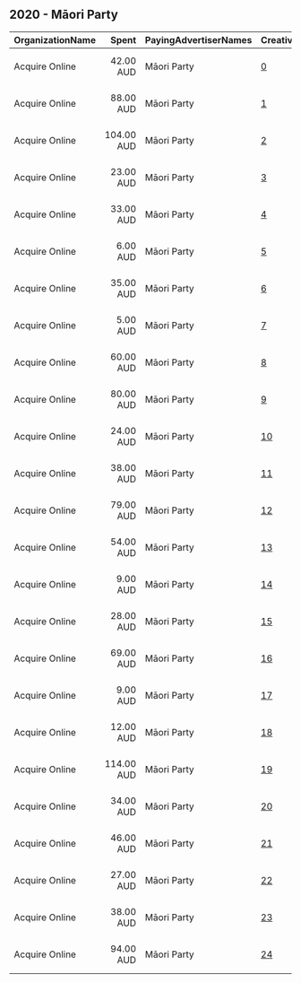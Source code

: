 ## 2020 - Māori Party 
|OrganizationName|Spent|PayingAdvertiserNames|CreativeUrls|Impressions|Genders|AgeBrackets|CountryCodes|BillingAddresses|CandidateBallotInformation|
|:---|---:|:---|:---|---:|:---|:---|:---|:---|:---|
|Acquire Online|42.00 AUD|Māori Party|[0](https://www.snap.com/political-ads/asset/6d1fb15c77f7b630d3ab6f6b0e76af554488650a777298b0cb8e6cb9f354a9f5?mediaType=mp4)|24,154|FEMALE|16-30|new zealand|"196, Great North Road, Grey Lynn,Auckland,1021,NZ"||
|Acquire Online|88.00 AUD|Māori Party|[1](https://www.snap.com/political-ads/asset/aba0b98b62b2508659485b781acbcb51b80801ca444a201c805ad69ef280e801?mediaType=mp4)|7,454||18-34|new zealand|"196, Great North Road, Grey Lynn,Auckland,1021,NZ"|Maori Party|
|Acquire Online|104.00 AUD|Māori Party|[2](https://www.snap.com/political-ads/asset/f906bc3a708eb6a8e40a2574bffc1f50419a5af96aca872465b7ce4412808a33?mediaType=mp4)|9,422||18-34|new zealand|"196, Great North Road, Grey Lynn,Auckland,1021,NZ"|Maori Party|
|Acquire Online|23.00 AUD|Māori Party|[3](https://www.snap.com/political-ads/asset/3ff0c2b0d6cf6a172c0cc536a6621c905b6e4196ef3bf48d761dff6c052f7ccc?mediaType=mp4)|11,299|FEMALE|16-30|new zealand|"196, Great North Road, Grey Lynn,Auckland,1021,NZ"||
|Acquire Online|33.00 AUD|Māori Party|[4](https://www.snap.com/political-ads/asset/a2164fedf45f481f70894d46d168a26ba8403281b1e5b5d4849e6c61096cbba2?mediaType=mp4)|2,056||18-34|new zealand|"196, Great North Road, Grey Lynn,Auckland,1021,NZ"|Maori Party|
|Acquire Online|6.00 AUD|Māori Party|[5](https://www.snap.com/political-ads/asset/4715ce2e8082e3599fe0adce8982ce43011a8114281d2488f55158ab38d22a44?mediaType=mp4)|451||18-34|new zealand|"196, Great North Road, Grey Lynn,Auckland,1021,NZ"|Maori Party|
|Acquire Online|35.00 AUD|Māori Party|[6](https://www.snap.com/political-ads/asset/3ff0c2b0d6cf6a172c0cc536a6621c905b6e4196ef3bf48d761dff6c052f7ccc?mediaType=mp4)|11,239|FEMALE|16-30|new zealand|"196, Great North Road, Grey Lynn,Auckland,1021,NZ"||
|Acquire Online|5.00 AUD|Māori Party|[7](https://www.snap.com/political-ads/asset/97584cc7966f00ac3159f69b54c91b061d48d7ac5cd31293a8211ad0d04cb49b?mediaType=mp4)|414||18-34|new zealand|"196, Great North Road, Grey Lynn,Auckland,1021,NZ"|Maori Party|
|Acquire Online|60.00 AUD|Māori Party|[8](https://www.snap.com/political-ads/asset/fbb54b4eddd44ba1e6cecd1f4b3eb167cfb3997ff75faea049c06acfb3a091ee?mediaType=mp4)|3,377||18-34|new zealand|"196, Great North Road, Grey Lynn,Auckland,1021,NZ"|Maori Party|
|Acquire Online|80.00 AUD|Māori Party|[9](https://www.snap.com/political-ads/asset/5ed3ebf55dd064c98d6b82ec540fa562b7a8a2a2b4a737d119d315898cc3fc0a?mediaType=mp4)|11,090|FEMALE|16-30|new zealand|"196, Great North Road, Grey Lynn,Auckland,1021,NZ"||
|Acquire Online|24.00 AUD|Māori Party|[10](https://www.snap.com/political-ads/asset/fbb54b4eddd44ba1e6cecd1f4b3eb167cfb3997ff75faea049c06acfb3a091ee?mediaType=mp4)|1,876||18-34|new zealand|"196, Great North Road, Grey Lynn,Auckland,1021,NZ"|Maori Party|
|Acquire Online|38.00 AUD|Māori Party|[11](https://www.snap.com/political-ads/asset/f06b96f0363b30b45a2de8e6988ce0147f6ce9a097e012ae39b7b0f626ab620e?mediaType=mp4)|2,266||18-34|new zealand|"196, Great North Road, Grey Lynn,Auckland,1021,NZ"|Maori Party|
|Acquire Online|79.00 AUD|Māori Party|[12](https://www.snap.com/political-ads/asset/a2164fedf45f481f70894d46d168a26ba8403281b1e5b5d4849e6c61096cbba2?mediaType=mp4)|6,715||18-34|new zealand|"196, Great North Road, Grey Lynn,Auckland,1021,NZ"|Maori Party|
|Acquire Online|54.00 AUD|Māori Party|[13](https://www.snap.com/political-ads/asset/b0633c6a873b6f68e090aa978a62c1107f8a08d344384ad7411063c181ad629b?mediaType=mp4)|3,319||18-34|new zealand|"196, Great North Road, Grey Lynn,Auckland,1021,NZ"|Maori Party|
|Acquire Online|9.00 AUD|Māori Party|[14](https://www.snap.com/political-ads/asset/5ed3ebf55dd064c98d6b82ec540fa562b7a8a2a2b4a737d119d315898cc3fc0a?mediaType=mp4)|4,618|FEMALE|16-30|new zealand|"196, Great North Road, Grey Lynn,Auckland,1021,NZ"||
|Acquire Online|28.00 AUD|Māori Party|[15](https://www.snap.com/political-ads/asset/6d1fb15c77f7b630d3ab6f6b0e76af554488650a777298b0cb8e6cb9f354a9f5?mediaType=mp4)|10,427|FEMALE|16-30|new zealand|"196, Great North Road, Grey Lynn,Auckland,1021,NZ"||
|Acquire Online|69.00 AUD|Māori Party|[16](https://www.snap.com/political-ads/asset/97584cc7966f00ac3159f69b54c91b061d48d7ac5cd31293a8211ad0d04cb49b?mediaType=mp4)|5,736||18-34|new zealand|"196, Great North Road, Grey Lynn,Auckland,1021,NZ"|Maori Party|
|Acquire Online|9.00 AUD|Māori Party|[17](https://www.snap.com/political-ads/asset/5ed3ebf55dd064c98d6b82ec540fa562b7a8a2a2b4a737d119d315898cc3fc0a?mediaType=mp4)|2,754|FEMALE|16-30|new zealand|"196, Great North Road, Grey Lynn,Auckland,1021,NZ"||
|Acquire Online|12.00 AUD|Māori Party|[18](https://www.snap.com/political-ads/asset/b0633c6a873b6f68e090aa978a62c1107f8a08d344384ad7411063c181ad629b?mediaType=mp4)|538||18-34|new zealand|"196, Great North Road, Grey Lynn,Auckland,1021,NZ"|Maori Party|
|Acquire Online|114.00 AUD|Māori Party|[19](https://www.snap.com/political-ads/asset/6d1fb15c77f7b630d3ab6f6b0e76af554488650a777298b0cb8e6cb9f354a9f5?mediaType=mp4)|34,690|FEMALE|16-30|new zealand|"196, Great North Road, Grey Lynn,Auckland,1021,NZ"||
|Acquire Online|34.00 AUD|Māori Party|[20](https://www.snap.com/political-ads/asset/3ff0c2b0d6cf6a172c0cc536a6621c905b6e4196ef3bf48d761dff6c052f7ccc?mediaType=mp4)|5,542|FEMALE|16-30|new zealand|"196, Great North Road, Grey Lynn,Auckland,1021,NZ"||
|Acquire Online|46.00 AUD|Māori Party|[21](https://www.snap.com/political-ads/asset/f06b96f0363b30b45a2de8e6988ce0147f6ce9a097e012ae39b7b0f626ab620e?mediaType=mp4)|3,598||18-34|new zealand|"196, Great North Road, Grey Lynn,Auckland,1021,NZ"|Maori Party|
|Acquire Online|27.00 AUD|Māori Party|[22](https://www.snap.com/political-ads/asset/4715ce2e8082e3599fe0adce8982ce43011a8114281d2488f55158ab38d22a44?mediaType=mp4)|2,201||18-34|new zealand|"196, Great North Road, Grey Lynn,Auckland,1021,NZ"|Maori Party|
|Acquire Online|38.00 AUD|Māori Party|[23](https://www.snap.com/political-ads/asset/aba0b98b62b2508659485b781acbcb51b80801ca444a201c805ad69ef280e801?mediaType=mp4)|3,232||18-34|new zealand|"196, Great North Road, Grey Lynn,Auckland,1021,NZ"|Maori Party|
|Acquire Online|94.00 AUD|Māori Party|[24](https://www.snap.com/political-ads/asset/f906bc3a708eb6a8e40a2574bffc1f50419a5af96aca872465b7ce4412808a33?mediaType=mp4)|8,524||18-34|new zealand|"196, Great North Road, Grey Lynn,Auckland,1021,NZ"|Maori Party|

